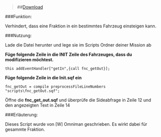 > ##[Download](https://github.com/Mezilsa/Immersion/releases/download/1.0.1/fnc_getOut.sqf)

###Funktion:

Verhindert, dass eine Fraktion in ein bestimmtes Fahrzeug einsteigen kann.
 
###Nutzung:

 Lade die Datei herunter und lege sie im Scripts Ordner deiner Mission ab <br>
 
 **Füge folgende Zeile in die INIT Zeile des Fahrzeuges, dass du modifizieren möchtest.**<br>
 

`this addEventHandler["getIn",{call fnc_getOut}]; `<br>


**Füge folgende Zeile in die Init.sqf ein**<br>


`fnc_getOut = compile preprocessFileLineNumbers "scripts\fnc_getOut.sqf"; `<br>


Öffne die **fnc_get_out.sqf** und überprüfe die Sideabfrage in Zeile 12 und den angezeigten Text in Zeile 14<br>

###Erläuterung:

Dieses Script wurde von [W] Omniman geschrieben. Es wirkt dabei für gesammte Fraktion.

